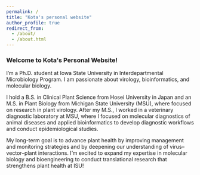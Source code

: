 ```yaml
---
permalink: /
title: "Kota's personal website"
author_profile: true
redirect_from: 
  - /about/
  - /about.html
---
```


### Welcome to Kota's Personal Website!

I’m a Ph.D. student at Iowa State University in Interdepartmental Microbiology Program. I am passionate about virology, bioinformatics, and molecular biology. 

I hold a B.S. in Clinical Plant Science from Hosei University in Japan and an M.S. in Plant Biology from Michigan State University (MSU), where focused on research in plant virology. After my M.S., I worked in a veterinary diagnostic laboratory at MSU, where I focused on molecular diagnostics of animal diseases and applied bioinformatics to develop diagnostic workflows and conduct epidemiological studies.

My long-term goal is to advance plant health by improving management and monitoring strategies and by deepening our understanding of virus–vector–plant interactions. I’m excited to expand my expertise in molecular biology and bioengineering to conduct translational research that strengthens plant health at ISU!
